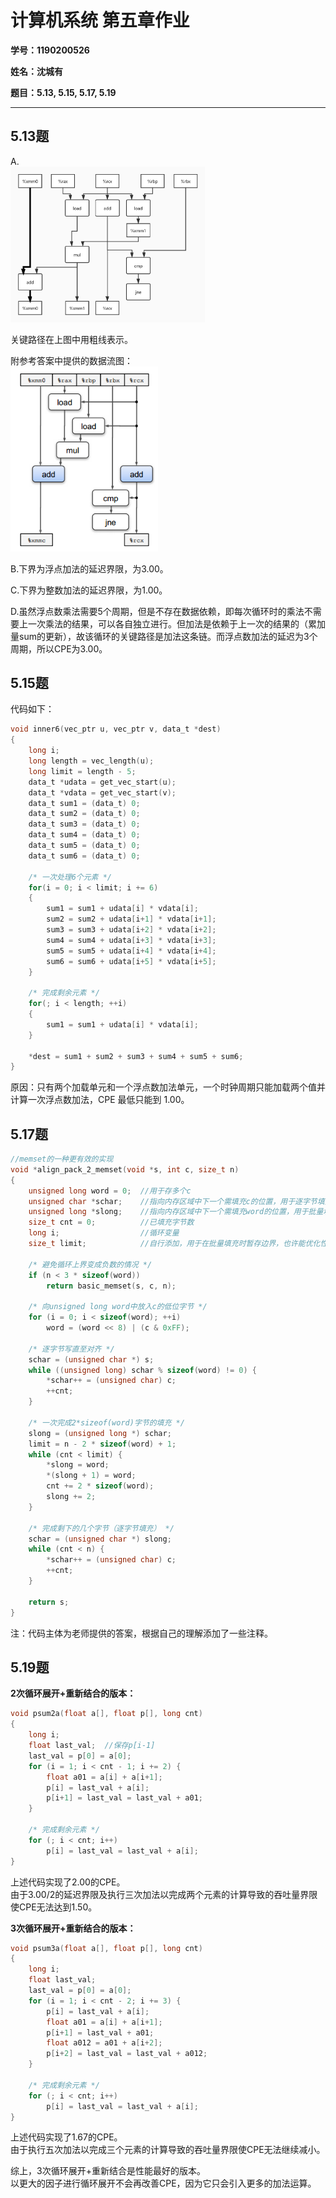 # 计算机系统  第五章作业

**学号：1190200526**

**姓名：沈城有**

**题目：5.13, 5.15, 5.17, 5.19**

---

## 5.13题

A.  
<img src="5.13_A.png" style="zoom: 33%;" />

关键路径在上图中用粗线表示。

附参考答案中提供的数据流图：  
<img src="5.13_A_ans.png" style="zoom: 80%;" />

B.下界为浮点加法的延迟界限，为3.00。

C.下界为整数加法的延迟界限，为1.00。

D.虽然浮点数乘法需要5个周期，但是不存在数据依赖，即每次循环时的乘法不需要上一次乘法的结果，可以各自独立进行。但加法是依赖于上一次的结果的（累加量sum的更新），故该循环的关键路径是加法这条链。而浮点数加法的延迟为3个周期，所以CPE为3.00。

## 5.15题

代码如下：

```c
void inner6(vec_ptr u, vec_ptr v, data_t *dest)
{
    long i;
    long length = vec_length(u);
    long limit = length - 5;
    data_t *udata = get_vec_start(u);
    data_t *vdata = get_vec_start(v);
    data_t sum1 = (data_t) 0;
    data_t sum2 = (data_t) 0;
    data_t sum3 = (data_t) 0;
    data_t sum4 = (data_t) 0;
    data_t sum5 = (data_t) 0;
    data_t sum6 = (data_t) 0;
    
    /* 一次处理6个元素 */
    for(i = 0; i < limit; i += 6)
    {
        sum1 = sum1 + udata[i] * vdata[i];
        sum2 = sum2 + udata[i+1] * vdata[i+1];
        sum3 = sum3 + udata[i+2] * vdata[i+2];
        sum4 = sum4 + udata[i+3] * vdata[i+3];
        sum5 = sum5 + udata[i+4] * vdata[i+4];
        sum6 = sum6 + udata[i+5] * vdata[i+5];
    }
    
    /* 完成剩余元素 */
    for(; i < length; ++i)
    {
        sum1 = sum1 + udata[i] * vdata[i];
    }
    
    *dest = sum1 + sum2 + sum3 + sum4 + sum5 + sum6;
}
```

原因：只有两个加载单元和一个浮点数加法单元，一个时钟周期只能加载两个值并计算一次浮点数加法，CPE 最低只能到 1.00。

## 5.17题

```c
//memset的一种更有效的实现
void *align_pack_2_memset(void *s, int c, size_t n)
{
    unsigned long word = 0;  //用于存多个c
    unsigned char *schar;    //指向内存区域中下一个需填充c的位置，用于逐字节填充
    unsigned long *slong;    //指向内存区域中下一个需填充word的位置，用于批量填充
    size_t cnt = 0;          //已填充字节数
    long i;                  //循环变量
    size_t limit;            //自行添加，用于在批量填充时暂存边界，也许能优化性能
    
    /* 避免循环上界变成负数的情况 */
    if (n < 3 * sizeof(word))
        return basic_memset(s, c, n);
    
    /* 向unsigned long word中放入c的低位字节 */
    for (i = 0; i < sizeof(word); ++i)
        word = (word << 8) | (c & 0xFF);
    
    /* 逐字节写直至对齐 */
    schar = (unsigned char *) s;
    while ((unsigned long) schar % sizeof(word) != 0) {
        *schar++ = (unsigned char) c;
        ++cnt;
    }
    
    /* 一次完成2*sizeof(word)字节的填充 */
    slong = (unsigned long *) schar;
    limit = n - 2 * sizeof(word) + 1;
    while (cnt < limit) {
        *slong = word;
        *(slong + 1) = word;
        cnt += 2 * sizeof(word);
        slong += 2;
    }
    
    /* 完成剩下的几个字节（逐字节填充） */
    schar = (unsigned char *) slong;
    while (cnt < n) {
        *schar++ = (unsigned char) c;
        ++cnt;
    }
    
    return s;
}
```

注：代码主体为老师提供的答案，根据自己的理解添加了一些注释。

## 5.19题

**2次循环展开+重新结合的版本：**

```c
void psum2a(float a[], float p[], long cnt)
{
    long i;
    float last_val;  //保存p[i-1]
    last_val = p[0] = a[0];
    for (i = 1; i < cnt - 1; i += 2) {
        float a01 = a[i] + a[i+1];
        p[i] = last_val + a[i];
        p[i+1] = last_val = last_val + a01;
    }
    
    /* 完成剩余元素 */
    for (; i < cnt; i++)
        p[i] = last_val = last_val + a[i];
}
```

上述代码实现了2.00的CPE。  
由于3.00/2的延迟界限及执行三次加法以完成两个元素的计算导致的吞吐量界限使CPE无法达到1.50。

**3次循环展开+重新结合的版本：**

```c
void psum3a(float a[], float p[], long cnt)
{
    long i;
    float last_val;
    last_val = p[0] = a[0];
    for (i = 1; i < cnt - 2; i += 3) {
        p[i] = last_val + a[i];
        float a01 = a[i] + a[i+1];
        p[i+1] = last_val + a01;
        float a012 = a01 + a[i+2];
        p[i+2] = last_val = last_val + a012;
    }
    
    /* 完成剩余元素 */
    for (; i < cnt; i++)
        p[i] = last_val = last_val + a[i];
}
```

上述代码实现了1.67的CPE。  
由于执行五次加法以完成三个元素的计算导致的吞吐量界限使CPE无法继续减小。

综上，3次循环展开+重新结合是性能最好的版本。  
以更大的因子进行循环展开不会再改善CPE，因为它只会引入更多的加法运算。
